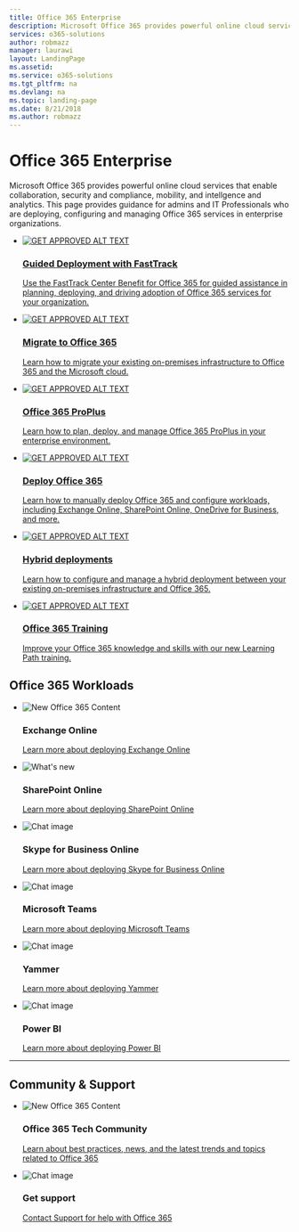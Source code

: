 ```yaml
---
title: Office 365 Enterprise
description: Microsoft Office 365 provides powerful online cloud services that enable collaboration, security and compliance, mobility, and intellgence and analytics. This page provides guidance for admins and IT Professionals who are deploying, configuring and managing Office 365 services in enterprise organizations.
services: o365-solutions
author: robmazz
manager: laurawi
layout: LandingPage
ms.assetid: 
ms.service: o365-solutions
ms.tgt_pltfrm: na
ms.devlang: na
ms.topic: landing-page
ms.date: 8/21/2018
ms.author: robmazz
---
```


<h1>Office 365 Enterprise</h1>
<p>Microsoft Office 365 provides powerful online cloud services that enable collaboration, security and compliance, mobility, and intellgence and analytics. This page provides guidance for admins and IT Professionals who are deploying, configuring and managing Office 365 services in enterprise organizations.</p>
<ul class="cardsF panelContent">
    <li>
        <a href="https://wondersinthedark.files.wordpress.com/2012/10/bluto.jpg">
        <div class="cardSize">
            <div class="cardPadding">
                <div class="card">
                    <div class="cardImageOuter">
                        <div class="cardImage">
                            <img src="https://docs.microsoft.com/en-us//office/media/icons/get-started.svg" alt="GET APPROVED ALT TEXT" />
                        </div>
                    </div>
                    <div class="cardText">
                        <h3>Guided Deployment with FastTrack</h3>
                <p>Use the FastTrack Center Benefit for Office 365 for guided assistance in planning, deploying, and driving adoption of Office 365 services for your organization.</p>
                    </div>
                </div>
            </div>
        </div>
        </a>
    </li> 
    <li>
        <a href="https://wondersinthedark.files.wordpress.com/2012/10/bluto.jpg">
        <div class="cardSize">
            <div class="cardPadding">
                <div class="card">
                    <div class="cardImageOuter">
                        <div class="cardImage">
                            <img src="https://docs.microsoft.com/en-us/office/media/icons/connector.svg" alt="GET APPROVED ALT TEXT" />
                        </div>
                    </div>
                    <div class="cardText">
                        <h3>Migrate to Office 365</h3>
                <p>Learn how to migrate your existing on-premises infrastructure to Office 365 and the Microsoft cloud.</p>
                    </div>
                </div>
            </div>
        </div>
        </a>
    </li>
    <li>
        <a href="https://docs.microsoft.com/DeployOffice/deployment-guide-for-office-365-proplus">
        <div class="cardSize">
            <div class="cardPadding">
                <div class="card">
                    <div class="cardImageOuter">
                        <div class="cardImage">
                            <img src="https://docs.microsoft.com/en-us/office/media/icons/blocks.svg" alt="GET APPROVED ALT TEXT" />
                        </div>
                    </div>
                    <div class="cardText">
                        <h3>Office 365 ProPlus</h3>
                <p>Learn how to plan, deploy, and manage Office 365 ProPlus in your enterprise environment.</p>
                    </div>
                </div>
            </div>
        </div>
        </a>
    </li>
    <li>
        <a href="https://wondersinthedark.files.wordpress.com/2012/10/bluto.jpg">
        <div class="cardSize">
            <div class="cardPadding">
                <div class="card">
                    <div class="cardImageOuter">
                        <div class="cardImage">
                            <img src="https://docs.microsoft.com/en-us/office/media/icons/deploy.svg" alt="GET APPROVED ALT TEXT" />
                        </div>
                    </div>
                    <div class="cardText">
                        <h3>Deploy Office 365</h3>
                <p>Learn how to manually deploy Office 365 and configure workloads, including Exchange Online, SharePoint Online, OneDrive for Business, and more.</p>
                    </div>
                </div>
            </div>
        </div>
        </a>
    </li>
    <li>
        <a href="https://wondersinthedark.files.wordpress.com/2012/10/bluto.jpg">
        <div class="cardSize">
            <div class="cardPadding">
                <div class="card">
                    <div class="cardImageOuter">
                        <div class="cardImage">
                            <img src="https://docs.microsoft.com/en-us/office/media/icons/hybrid.svg" alt="GET APPROVED ALT TEXT" />
                        </div>
                    </div>
                    <div class="cardText">
                        <h3>Hybrid deployments</h3>
                <p>Learn how to configure and manage a hybrid deployment between your existing on-premises infrastructure and Office 365.</p>
                    </div>
                </div>
            </div>
        </div>
        </a>
    </li>
    <li>
        <a href="https://wondersinthedark.files.wordpress.com/2012/10/bluto.jpg">
        <div class="cardSize">
            <div class="cardPadding">
                <div class="card">
                    <div class="cardImageOuter">
                        <div class="cardImage">
                            <img src="https://docs.microsoft.com/en-us/office/media/icons/education-tutorial.svg" alt="GET APPROVED ALT TEXT" />
                        </div>
                    </div>
                    <div class="cardText">
                        <h3>Office 365 Training</h3>
                <p>Improve your Office 365 knowledge and skills with our new Learning Path training.</p>
                    </div>
                </div>
            </div>
        </div>
        </a>
    </li>
</ul>

<h2>Office 365 Workloads</h2>

<ul class="panelContent cardsF">
    <li>
        <div class="cardSize">
            <div class="cardPadding">
                <div class="card">
                    <div class="cardImageOuter">
                        <div class="cardImage">
                            <img src="https://docs.microsoft.com/media/logos/logo_Exchange.svg" alt="New Office 365 Content" data-linktype="external">
                        </div>
                    </div>
                    <div class="cardText">
                        <h3>Exchange Online</h3>
                        <p><a href="https://docs.microsoft.com/Exchange/exchange-online">Learn more about deploying Exchange Online</a></p>
                    </div>
                </div>
            </div>
        </div>
    </li>
    <li>
        <div class="cardSize">
            <div class="cardPadding">
                <div class="card">
                    <div class="cardImageOuter">
                        <div class="cardImage">
                            <img src="https://docs.microsoft.com/media/logos/logo_sharepoint.svg" alt="What's new" data-linktype="external">
                        </div>
                    </div>
                    <div class="cardText">
                        <h3>SharePoint Online</h3>
                        <p><a href="https://support.office.com/article/sharepoint-online-–-admin-help-79eb0420-8cbd-4bcb-a90b-ddc7d3ab4b3a?ui=en-US&rs=en-US&ad=US">Learn more about deploying SharePoint Online</a></p>
                    </div>
                </div>
            </div>
        </div>
    </li>
    <li>
        <div class="cardSize">
            <div class="cardPadding">
                <div class="card">
                    <div class="cardImageOuter">
                        <div class="cardImage">
                            <img src="https://docs.microsoft.com/media/logos/logo_Skype_for_Business.svg" alt="Chat image" data-linktype="external">
                        </div>
                    </div>
                    <div class="cardText">
                        <h3>Skype for Business Online</h3>
                        <p><a href="https://docs.microsoft.com/SkypeForBusiness/skype-for-business-online">Learn more about deploying Skype for Business Online</a></p>
                    </div>
                </div>
            </div>
        </div>
    </li>
    <li>
        <div class="cardSize">
            <div class="cardPadding">
                <div class="card">
                    <div class="cardImageOuter">
                        <div class="cardImage">
                            <img src="https://docs.microsoft.com/media/logos/logo_MSTeams.svg" alt="Chat image" data-linktype="external">
                        </div>
                    </div>
                    <div class="cardText">
                        <h3>Microsoft Teams</h3>
                        <p><a href="https://docs.microsoft.com/MicrosoftTeams/Microsoft-Teams">Learn more about deploying Microsoft Teams</a></p>
                    </div>
                </div>
            </div>
        </div>
    </li>
    <li>
        <div class="cardSize">
            <div class="cardPadding">
                <div class="card">
                    <div class="cardImageOuter">
                        <div class="cardImage">
                            <img src="https://docs.microsoft.com/media/logos/logo-yammer.svg" alt="Chat image" data-linktype="external">
                        </div>
                    </div>
                    <div class="cardText">
                        <h3>Yammer</h3>
                        <p><a href="https://support.office.com/yammer">Learn more about deploying Yammer</a></p>
                    </div>
                </div>
            </div>
        </div>
    </li>
    </li>
    <li>
        <div class="cardSize">
            <div class="cardPadding">
                <div class="card">
                    <div class="cardImageOuter">
                        <div class="cardImage">
                            <img src="https://docs.microsoft.com/media/hubs/powerbi/pbi-powerbi-logo.svg" alt="Chat image" data-linktype="external">
                        </div>
                    </div>
                    <div class="cardText">
                        <h3>Power BI</h3>
                        <p><a href="https://docs.microsoft.com/power-bi/">Learn more about deploying Power BI</a></p>
                    </div>
                </div>
            </div>
        </div>
    </li>
</ul>

<hr>
<h2>Community & Support</h2>

<ul class="panelContent cardsF">
    <li>
        <div class="cardSize">
            <div class="cardPadding">
                <div class="card">
                    <div class="cardImageOuter">
                        <div class="cardImage">
                            <img src="https://docs.microsoft.com/en-us/office/media/icons/users-people.svg" alt="New Office 365 Content" data-linktype="external">
                        </div>
                    </div>
                    <div class="cardText">
                        <h3>Office 365 Tech Community</h3>
                        <p><a href="https://techcommunity.microsoft.com/t5/Office-365/ct-p/Office365">Learn about best practices, news, and the latest trends and topics related to Office 365</a></p>
                    </div>
                </div>
            </div>
        </div>
    </li>
    <li>
        <div class="cardSize">
            <div class="cardPadding">
                <div class="card">
                    <div class="cardImageOuter">
                        <div class="cardImage">
                            <img src="https://docs.microsoft.com/en-us/office/media/icons/chat.svg" alt="Chat image" data-linktype="external">
                        </div>
                    </div>
                    <div class="cardText">
                        <h3>Get support</h3>
                        <p><a href="https://support.office.com/article/contact-support-for-business-products-admin-help-32a17ca7-6fa0-4870-8a8d-e25ba4ccfd4b?ui=en-US&rs=en-US&ad=US">Contact Support for help with Office 365</a></p>
                    </div>
                </div>
            </div>
        </div>
    </li>
</ul>